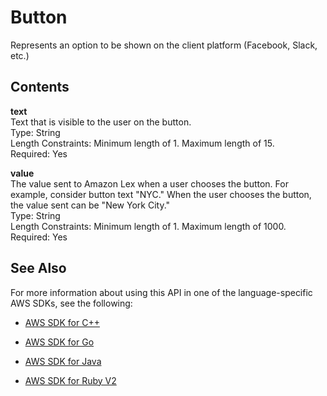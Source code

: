 # Button<a name="API_runtime_Button"></a>

Represents an option to be shown on the client platform \(Facebook, Slack, etc\.\)

## Contents<a name="API_runtime_Button_Contents"></a>

 **text**   
Text that is visible to the user on the button\.  
Type: String  
Length Constraints: Minimum length of 1\. Maximum length of 15\.  
Required: Yes

 **value**   
The value sent to Amazon Lex when a user chooses the button\. For example, consider button text "NYC\." When the user chooses the button, the value sent can be "New York City\."  
Type: String  
Length Constraints: Minimum length of 1\. Maximum length of 1000\.  
Required: Yes

## See Also<a name="API_runtime_Button_SeeAlso"></a>

For more information about using this API in one of the language\-specific AWS SDKs, see the following:

+  [AWS SDK for C\+\+](http://docs.aws.amazon.com/goto/SdkForCpp/runtime.lex-2016-11-28/Button) 

+  [AWS SDK for Go](http://docs.aws.amazon.com/goto/SdkForGoV1/runtime.lex-2016-11-28/Button) 

+  [AWS SDK for Java](http://docs.aws.amazon.com/goto/SdkForJava/runtime.lex-2016-11-28/Button) 

+  [AWS SDK for Ruby V2](http://docs.aws.amazon.com/goto/SdkForRubyV2/runtime.lex-2016-11-28/Button) 